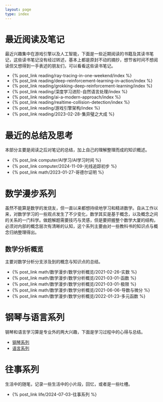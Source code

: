 ```yaml
---
layout: page
type: index
---
```


# 最近阅读及笔记

最近兴趣集中在游戏引擎以及人工智能，下面是一些近期阅读的书籍及其读书笔记，这些读书笔记没有经过转述，基本上都是原封不动的摘抄，想节省时间不想阅读但又想得到一手表述的朋友们，可以看看这些读书笔记。

- {% post_link reading/ray-tracing-in-one-weekend/index %}
- {% post_link reading/deep-reinforcement-learning-in-action/index %}
- {% post_link reading/grokking-deep-reinforcement-learning/index %}
- {% post_link reading/深度学习进阶-自然语言处理/index %}
- {% post_link reading/ai-a-modern-approach/index %}
- {% post_link reading/realtime-collision-detection/index %}
- {% post_link reading/游戏引擎架构/index %}
- {% post_link reading/2023-02-28-集异璧之大成 %}

# 最近的总结及思考

本部分主要是阅读之后对笔记的总结，加上自己的理解整理而成的知识概述。

- {% post_link computer/AI学习/AI学习时间 %}
- {% post_link computer/2024-11-09-光线追踪初步 %}
- {% post_link math/2023-01-27-哥德尔证明 %}

# 数学漫步系列

虽然不能算是数学的发烧友，但一直以来都想持续地学习和精进数学。自从工作以来，对数学学习的一些观点发生了不少变化，数学其实是基于概念，以及概念之间的关系的一门科学。做题解题需要技巧与灵感，但是要把握整个数学大厦的结构，必须对内部的概念层次有清晰的认知，这个系列主要由对一些教科书的知识点与概念归纳整理得出。

## 数学分析概览

主要对数学分析分支涉及到的概念与知识点的总结。

- {% post_link math/数学漫步/数学分析概览/2021-02-26-实数 %}
- {% post_link math/数学漫步/数学分析概览/2021-03-01-函数 %}
- {% post_link math/数学漫步/数学分析概览/2021-03-01-极限 %}
- {% post_link math/数学漫步/数学分析概览/2021-06-06-导数与微分 %}
- {% post_link math/数学漫步/数学分析概览/2022-01-23-多元函数 %}

# 钢琴与语言系列

钢琴和语言学习算是专业外的两大兴趣，下面是学习过程中的心得与总结。

<ul>
  <li><a href="/categories/Piano">钢琴系列</a></li>
  <li><a href="/categories/Languages">语言系列</a></li>
</ul>

# 往事系列

生活中的随笔，记录一些生活中的小片段，回忆，或者是一些吐槽。

- {% post_link life/2024-07-03-往事系列 %}